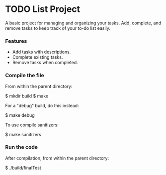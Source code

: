 # TODO List Project

A basic project for managing and organizing your tasks. 
Add, complete, and remove tasks to keep track of your to-do list easily.

### Features

- Add tasks with descriptions.
- Complete existing tasks.
- Remove tasks when completed.

### Compile the file

From within the parent directory:

$ mkdir build
$ make

For a "debug" build, do this instead:

$ make debug

To use compile sanitizers:

$ make sanitizers

### Run the code

After compilation, from within the parent directory:

$ ./build/finalTest
